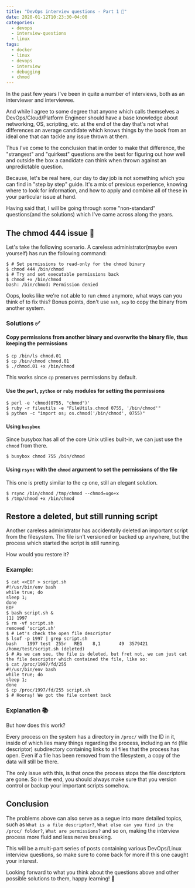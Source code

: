 ```yaml
---
title: "DevOps interview questions - Part 1 📔"
date: 2020-01-12T10:23:30-04:00
categories:
  - devops
  - interview-questions
  - linux
tags:
  - docker
  - linux
  - devops
  - interview
  - debugging
  - chmod
---
```


In the past few years I've been in quite a number of interviews, both as an interviewer and interviewee. 

And while I agree to some degree that anyone which calls themselves a DevOps/Cloud/Platform Engineer should have a base knowledge about networking, OS, scripting, etc. at the end of the day that's not what differences an average candidate which knows things by the book from an ideal one that can tackle any issue thrown at them.

Thus I've come to the conclusion that in order to make that difference, the "strangest" and "quirkest" questions are the best for figuring out how well and outside the box a candidate can think when thrown against an unpredictable question. 

Because, let's be real here, our day to day job is not something which you can find in "step by step" guide. It's a mix of previous experience, knowing where to look for information, and how to apply and combine all of these in your particular issue at hand.

Having said that, I will be going through some "non-standard" questions(and the solutions) which I've came across along the years.

## The chmod 444 issue 🐛

Let's take the following scenario. A careless administrator(maybe even yourself) has run the following command:

```console
$ # Set permissions to read-only for the chmod binary
$ chmod 444 /bin/chmod
$ # Try and set executable permissions back
$ chmod +x /bin/chmod
bash: /bin/chmod: Permission denied
```

Oops, looks like we're not able to run `chmod` anymore, what ways can you think of to fix this? Bonus points, don't use `ssh`, `scp` to copy the binary from another system.

### Solutions ✅

#### Copy permissions from another binary and overwrite the binary file, thus keeping the permissions

```console
$ cp /bin/ls chmod.01
$ cp /bin/chmod chmod.01
$ ./chmod.01 +x /bin/chmod
```

This works since `cp` preserves permissions by default.

#### Use the `perl`, `python` or `ruby` modules for setting the permissions

```console
$ perl -e 'chmod(0755, "chmod")'
$ ruby -r fileutils -e "FileUtils.chmod 0755, '/bin/chmod'"
$ python -c "import os; os.chmod('/bin/chmod', 0755)"
```

#### Using `busybox`

Since busybox has all of the core Unix utilies built-in, we can just use the `chmod` from there.

```console
$ busybox chmod 755 /bin/chmod 
```

#### Using `rsync` with the `chmod` argument to set the permissions of the file

This one is pretty similar to the `cp` one, still an elegant solution.

```console
$ rsync /bin/chmod /tmp/chmod --chmod=ugo+x
$ /tmp/chmod +x /bin/chmod
```

## Restore a deleted, but still running script

Another careless administrator has accidentally deleted an important script from the filesystem. The file isn't versioned or backed up anywhere, but the process which started the script is still running.

How would you restore it?

### Example:

```console
$ cat <<EOF > script.sh
#!/usr/bin/env bash
while true; do
sleep 1;
done
EOF
$ bash script.sh &
[1] 1997
$ rm -vf script.sh
removed 'script.sh'
$ # Let's check the open file descriptor
$ lsof -p 1997 | grep script.sh
bash    1997 test  255r   REG    8,1       49  3579421 /home/test/script.sh (deleted)
$ # As we can see, the file is deleted, but fret not, we can just cat the file descriptor which contained the file, like so:
$ cat /proc/1997/fd/255 
#!/usr/bin/env bash
while true; do
sleep 1;
done
$ cp /proc/1997/fd/255 script.sh
$ # Hooray! We got the file content back
```

### Explanation 📚

But how does this work?

Every process on the system has a directory in `/proc/` with the ID in it, inside of which lies many things regarding the process, including an `fd` (file descriptor) subdirectory containing links to all files that the process has open. Even if a file has been removed from the filesystem, a copy of the data will still be there.

The only issue with this, is that once the process stops the file descriptors are gone. So in the end, you should always make sure that you version control or backup your important scripts somehow.

## Conclusion 

The problems above can also serve as a segue into more detailed topics, such as `What is a file descriptor?`, `What else can you find in the /proc/ folder?`, `What are permissions?` and so on, making the interview process more fluid and less nerve breaking.

This will be a multi-part series of posts containing various DevOps/Linux interview questions, so make sure to come back for more if this one caught your interest.

Looking forward to what you think about the questions above and other possible solutions to them, happy learning! 👋
